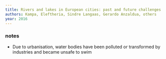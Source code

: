 ```yaml
---
title: Rivers and lakes in European cities: past and future challenges
authors: Kampa, Eleftheria, Sindre Langaas, Gerardo Anzaldua, others
year: 2016
---
```


### notes

- Due to urbanisation, water bodies have been polluted or transformed by industries and became unsafe to swim

